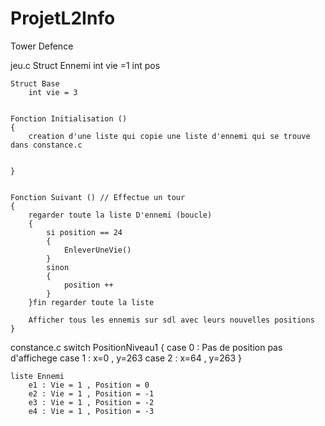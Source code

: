 # ProjetL2Info
Tower Defence

jeu.c
	Struct Ennemi
		int vie =1
		int pos 
		
	Struct Base 
		int vie = 3
		
	
	Fonction Initialisation ()
	{
		creation d'une liste qui copie une liste d'ennemi qui se trouve dans constance.c
		
		
	}
	
	
	Fonction Suivant () // Effectue un tour 
	{
		regarder toute la liste D'ennemi (boucle)
		{
			si position == 24 
			{
				EnleverUneVie()
			}
			sinon
			{
				position ++
			}
		}fin regarder toute la liste 
		
		Afficher tous les ennemis sur sdl avec leurs nouvelles positions
	}

constance.c
	switch PositionNiveau1
	{
		case 0 : Pas de position pas d'affichege 
		case 1 : x=0 , y=263
		case 2 : x=64 , y=263
	}
	
	liste Ennemi 
		e1 : Vie = 1 , Position = 0
		e2 : Vie = 1 , Position = -1
		e3 : Vie = 1 , Position = -2
		e4 : Vie = 1 , Position = -3
	
	
	
	
	
	
